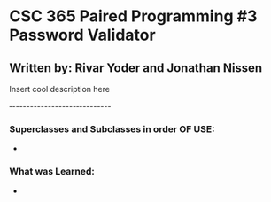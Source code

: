 # CSC 365 Paired Programming #3 Password Validator
## Written by: Rivar Yoder and Jonathan Nissen

Insert cool description here

‐------------------‐---------
### **Superclasses and Subclasses in order OF USE:**
* 

### **What was Learned:**
* 
